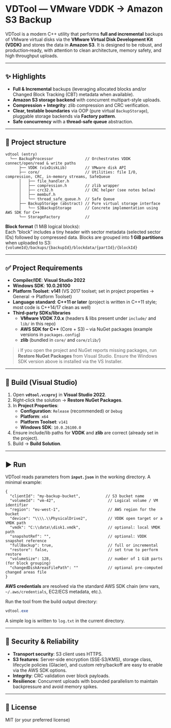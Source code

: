 # VDTool — VMware VDDK → Amazon S3 Backup

VDTool is a modern C++ utility that performs **full and incremental** backups of VMware virtual disks via the **VMware Virtual Disk Development Kit (VDDK)** and stores the data in **Amazon S3**. It is designed to be robust, and production‑ready, with attention to clean architecture, memory safety, and high throughput uploads.

---

## ✨ Highlights

- **Full & Incremental** backups (leveraging allocated blocks and/or Changed Block Tracking (CBT) metadata when available).
- **Amazon S3 storage backend** with concurrent multipart-style uploads.
- **Compression + Integrity**: zlib compression and CRC verification.
- **Clear, testable boundaries** via OOP (pure virtual `BackupStorage`), pluggable storage backends via **Factory pattern**.
- **Safe concurrency** with a **thread-safe queue** abstraction.

---

## 🧱 Project structure

```
vdtool (entry)
  └── BackupProcessor              // Orchestrates VDDK connect/open/read & write paths
      ├── VDDK (vixDiskLib)        // VMware disk API
      ├── core/                    // Utilities: file I/O, compression, CRC, in‑memory streams, SafeQueue
      │   ├── file_handler.h
      │   ├── compression.h        // zlib wrapper
      │   ├── crc32.h              // CRC helper (see notes below)
      │   ├── membuf.h
      │   └── thread_safe_queue.h  // Safe Queue
      ├── BackupStorage (abstract) // Pure virtual storage interface
      │   └── S3BackupStorage      // Concrete implementation using AWS SDK for C++
      └── StorageFactory           //
```

**Block format** (1 MiB logical blocks):  
Each “block” includes a tiny header with sector metadata (selected sector IDs) followed by compressed data. Blocks are grouped into **1 GiB partitions** when uploaded to S3:  
`{volumeId}/backups/{backupId}/blockdata/{partId}/{blockId}`

---

## ✅ Project Requirements

- **Compiler/IDE**: **Visual Studio 2022**
- **Windows SDK**: **10.0.26100**
- **Platform Toolset**: **v141** (VS 2017 toolset; set in project properties → General → Platform Toolset)
- **Language standard**: **C++11 or later** (project is written in C++11 style; most code is C++14/17 clean as well)
- **Third‑party SDKs/libraries**
  - **VMware VDDK 7.0.x** (headers & libs present under `include/` and `lib/` in this repo)
  - **AWS SDK for C++** (Core + S3) – via NuGet packages (example versions in `packages.config`)
  - **zlib** (bundled in `core/` and `core/zlib/`)

> ℹ️ If you open the project and NuGet reports missing packages, run **Restore NuGet Packages** from Visual Studio. Ensure the Windows SDK version above is installed via the VS Installer.

---

## 🧪 Build (Visual Studio)

1. Open **`vdtool.vcxproj`** in **Visual Studio 2022**.
2. Right‑click the solution → **Restore NuGet Packages**.
3. In **Project Properties**:
   - **Configuration**: `Release` (recommended) or `Debug`
   - **Platform**: `x64`
   - **Platform Toolset**: `v141`
   - **Windows SDK**: `10.0.26100.0`
4. Ensure include/lib paths for **VDDK** and **zlib** are correct (already set in the project).
5. Build → **Build Solution**.

---

## ▶️ Run

VDTool reads parameters from **`input.json`** in the working directory. A minimal example:

```jsonc
{
  "clientId": "my-backup-bucket",           // S3 bucket name
  "volumeId": "vm-42",                       // Logical volume / VM identifier
  "region": "eu-west-1",                     // AWS region for the bucket
  "device": "\\\\.\\PhysicalDrive2",         // VDDK open target or a VMDK path
  "vmdk": "C:\\data\\disk1.vmdk",            // optional: local VMDK path
  "snapshotRef": "",                         // optional: VDDK snapshot reference
  "fullBackup": true,                        // full or incremental
  "restore": false,                          // set true to perform restore
  "volumeSize": 128,                         // number of 1 GiB parts (for block grouping)
  "changedDiskAreasFilePath": ""             // optional pre-computed changed areas file
}
```

**AWS credentials** are resolved via the standard AWS SDK chain (env vars, `~/.aws/credentials`, EC2/ECS metadata, etc.).

Run the tool from the build output directory:
```powershell
vdtool.exe
```
A simple log is written to `log.txt` in the current directory.

---

## 🔐 Security & Reliability

- **Transport security**: S3 client uses HTTPS.
- **S3 features**: Server‑side encryption (SSE‑S3/KMS), storage class, lifecycle policies (Glacier), and custom retry/backoff are easy to enable via the AWS SDK options.
- **Integrity**: CRC validation over block payloads.
- **Resilience**: Concurrent uploads with bounded parallelism to maintain backpressure and avoid memory spikes.

---

## 📝 License

MIT (or your preferred license)
